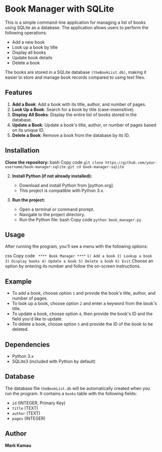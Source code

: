 # Book Manager with SQLite
This is a simple command-line application for managing a list of books using SQLite as a database. The application allows users to perform the following operations:

- Add a new book
- Look up a book by title
- Display all books
- Update book details
- Delete a book

The books are stored in a SQLite database `(theBookList.db)`, making it easier to store and manage book records compared to using text files.

## Features
1. **Add a Book**: Add a book with its title, author, and number of pages.
2. **Look Up a Book**: Search for a book by title (case-insensitive).
3. **Display All Books**: Display the entire list of books stored in the database.
4. **Update a Book**: Update a book's title, author, or number of pages based on its unique ID.
5. **Delete a Book**: Remove a book from the database by its ID.

## Installation
**Clone the repository:**
bash
Copy code
`git clone https://github.com/your-username/book-manager-sqlite.git
cd book-manager-sqlite`

2. **Install Python (if not already installed):**
    - Download and install Python from [python.org].
    - This project is compatible with Python 3.x.

3. **Run the project:**
    - Open a terminal or command prompt.
    - Navigate to the project directory.
    - Run the Python file:
bash
Copy code
`python book_manager.py`

## Usage
After running the program, you'll see a menu with the following options:

css
Copy code
` **** Book Manager ****`
`1) Add a book
2) Lookup a book
3) Display books
4) Update a book
5) Delete a book
6) Exit`
Choose an option by entering its number and follow the on-screen instructions.

## Example
- To add a book, choose option `1` and provide the book's title, author, and number of pages.
- To look up a book, choose option `2` and enter a keyword from the book's title.
- To update a book, choose option `4`, then provide the book's ID and the field you'd like to update.
- To delete a book, choose option `5` and provide the ID of the book to be deleted.

## Dependencies
- Python 3.x
- SQLite3 (included with Python by default)

## Database
The database file `theBookList.db` will be automatically created when you run the program. It contains a `books` table with the following fields:

- `id` (INTEGER, Primary Key)
- `title` (TEXT)
- `author` (TEXT)
- `pages` (INTEGER)

## Author
   **Mark Kamau**
